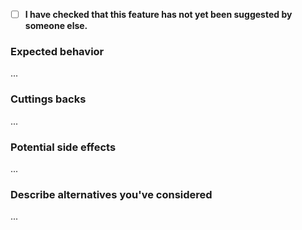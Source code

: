 * [ ] **I have checked that this feature has not yet been suggested by someone else.**

### Expected behavior

...

### Cuttings backs

...

### Potential side effects

...

### Describe alternatives you've considered

...

